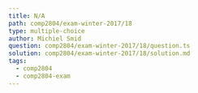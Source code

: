 ```yaml
---
title: N/A
path: comp2804/exam-winter-2017/18
type: multiple-choice
author: Michiel Smid
question: comp2804/exam-winter-2017/18/question.ts
solution: comp2804/exam-winter-2017/18/solution.md
tags:
  - comp2804
  - comp2804-exam
---
```

